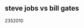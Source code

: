<article><h2>steve jobs vs bill gates</h2><time><span class="day">23</span><span class="month">5</span><span class="year">2010</span></time><object width="480" height="360"><param name="movie" value="http://www.dailymotion.com/swf/video/xddk5q_a-pirate-fight-bill-gates-against-s_news"></param><param name="allowFullScreen" value="true"></param><param name="allowScriptAccess" value="always"></param><embed type="application/x-shockwave-flash" src="http://www.dailymotion.com/swf/video/xddk5q_a-pirate-fight-bill-gates-against-s_news" width="480" height="360" allowfullscreen="true" allowscriptaccess="always"></embed></object></article>